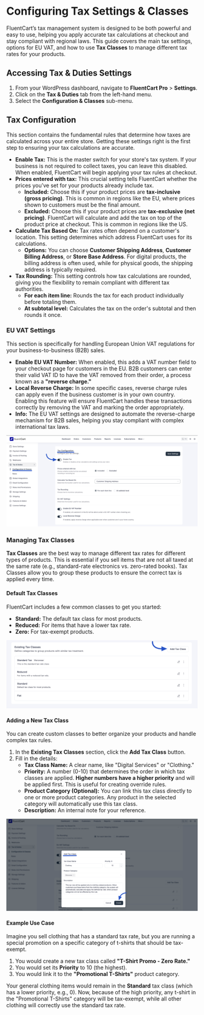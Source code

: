 # Configuring Tax Settings & Classes

FluentCart’s tax management system is designed to be both powerful and easy to use, helping you apply accurate tax calculations at checkout and stay compliant with regional laws. This guide covers the main tax settings, options for EU VAT, and how to use **Tax Classes** to manage different tax rates for your products.

## Accessing Tax & Duties Settings

1.  From your WordPress dashboard, navigate to **FluentCart Pro** > **Settings**.
2.  Click on the **Tax & Duties** tab from the left-hand menu.
3.  Select the **Configuration & Classes** sub-menu.

## Tax Configuration

This section contains the fundamental rules that determine how taxes are calculated across your entire store. Getting these settings right is the first step to ensuring your tax calculations are accurate.

* **Enable Tax:** This is the master switch for your store's tax system. If your business is not required to collect taxes, you can leave this disabled. When enabled, FluentCart will begin applying your tax rules at checkout.
* **Prices entered with tax:** This crucial setting tells FluentCart whether the prices you’ve set for your products already include tax.
    * **Included:** Choose this if your product prices are **tax-inclusive (gross pricing)**. This is common in regions like the EU, where prices shown to customers must be the final amount.
    * **Excluded:** Choose this if your product prices are **tax-exclusive (net pricing)**. FluentCart will calculate and add the tax on top of the product price at checkout. This is common in regions like the US.
* **Calculate Tax Based On:** Tax rates often depend on a customer's location. This setting determines which address FluentCart uses for its calculations.
    * **Options:** You can choose **Customer Shipping Address**, **Customer Billing Address**, or **Store Base Address**. For digital products, the billing address is often used, while for physical goods, the shipping address is typically required.
* **Tax Rounding:** This setting controls how tax calculations are rounded, giving you the flexibility to remain compliant with different tax authorities.
    * **For each item line:** Rounds the tax for each product individually before totaling them.
    * **At subtotal level:** Calculates the tax on the order's subtotal and then rounds it once.

### EU VAT Settings

This section is specifically for handling European Union VAT regulations for your business-to-business (B2B) sales.

* **Enable EU VAT Number:** When enabled, this adds a VAT number field to your checkout page for customers in the EU. B2B customers can enter their valid VAT ID to have the VAT removed from their order, a process known as a **"reverse charge."**
* **Local Reverse Charge:** In some specific cases, reverse charge rules can apply even if the business customer is in your own country. Enabling this feature will ensure FluentCart handles these transactions correctly by removing the VAT and marking the order appropriately.
* **Info:** The EU VAT settings are designed to automate the reverse-charge mechanism for B2B sales, helping you stay compliant with complex international tax laws.

![Configuration and Classes](/guide/public/images/tax/configuration-classes/configuration-classes-1.png)

### Managing Tax Classes

**Tax Classes** are the best way to manage different tax rates for different types of products. This is essential if you sell items that are not all taxed at the same rate (e.g., standard-rate electronics vs. zero-rated books). Tax Classes allow you to group these products to ensure the correct tax is applied every time.

#### Default Tax Classes

FluentCart includes a few common classes to get you started:

* **Standard:** The default tax class for most products.
* **Reduced:** For items that have a lower tax rate.
* **Zero:** For tax-exempt products.

![Configuration and Classes](/guide/public/images/tax/configuration-classes/configuration-classes-2.png)

#### Adding a New Tax Class

You can create custom classes to better organize your products and handle complex tax rules.

1.  In the **Existing Tax Classes** section, click the **Add Tax Class** button.
2.  Fill in the details:
    * **Tax Class Name:** A clear name, like "Digital Services" or "Clothing."
    * **Priority:** A number (0-10) that determines the order in which tax classes are applied. **Higher numbers have a higher priority** and will be applied first. This is useful for creating override rules.
    * **Product Category (Optional):** You can link this tax class directly to one or more product categories. Any product in the selected category will automatically use this tax class.
    * **Description:** An internal note for your reference.

![Configuration and Classes](/guide/public/images/tax/configuration-classes/configuration-classes-3.png)

#### Example Use Case

Imagine you sell clothing that has a standard tax rate, but you are running a special promotion on a specific category of t-shirts that should be tax-exempt.

1.  You would create a new tax class called **"T-Shirt Promo - Zero Rate."**
2.  You would set its **Priority** to 10 (the highest).
3.  You would link it to the **"Promotional T-Shirts"** product category.

Your general clothing items would remain in the **Standard** tax class (which has a lower priority, e.g., 0). Now, because of the high priority, any t-shirt in the "Promotional T-Shirts" category will be tax-exempt, while all other clothing will correctly use the standard tax rate.